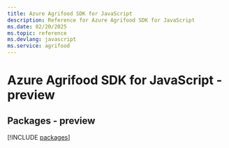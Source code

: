 ```yaml
---
title: Azure Agrifood SDK for JavaScript
description: Reference for Azure Agrifood SDK for JavaScript
ms.date: 02/20/2025
ms.topic: reference
ms.devlang: javascript
ms.service: agrifood
---
```

# Azure Agrifood SDK for JavaScript - preview
## Packages - preview
[!INCLUDE [packages](agrifood-index.md)]